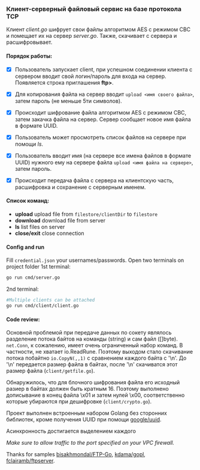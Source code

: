 ### Клиент-серверный файловый сервис на базе протокола TCP
Клиент *client.go* шифрует свои  файлы  алгоритмом AES с режимом CBC и помещает их на сервер *server.go*. Также, скачивает с сервера и расшифровывает.

#### Порядок работы:
- [x] Пользователь запускает client, при успешном соединении клиента с сервером вводит свой логин/пароль для входа на сервер. Появляется строка приглашения **ftp>**.
- [x] Для копирования файла на сервер вводит `upload <имя своего файла>`, затем пароль (не меньше 5ти символов).
- [x] Происходит шифрование файла алгоритмом AES с режимом CBC, затем закачка файла на сервер. Сервер сообщает новое имя файла в формате UUID.
- [x] Пользователь может просмотреть список файлов на сервере при помощи *ls*.
- [x] Пользователь вводит имя (на сервере все имена файлов в формате UUID) нужного ему на сервере файла `upload <имя файла на сервере>`, затем пароль.
- [x] Происходит передача файла с сервера на клиентскую часть, расшифровка и сохранение с серверным именем. 


#### Список команд:
- **upload** upload file from `filestore/clientDir` to `filestore`
- **download** download file from server
- **ls** list files on server
-  **close/exit** close connection


#### Config and run
Fill `credential.json` your usernames/passwords.
Open two terminals on project folder
1st terminal:
```bash
go run cmd/server.go
```
2nd terminal:
```bash
#Multiple clients can be attached 
go run cmd/client/client.go
```
#### Code review:
Основной проблемой при передаче данных по сокету являлось разделение потока байтов на команды (string) и сам файл ([]byte). `net.Conn`, к сожалению, имеет очень ограниченный набор команд. В частности, не хватает io.ReadRune. Поэтому выходом стало скачивание потока побайтно `io.CopyN(,,1)` с сравнением каждого байта с '\n'. До '\n' передается размер файла в байтах, после '\n' скачиватся этот размер файла (`client/getfile.go`).

Обнаружилось, что для блочного шифрования файла его исходный разиер в байтах должен быть кратным 16. Поэтому выполнено дописывание в конец файла \x01 и затем нулей \x00, соответственно которые убираются при дешифровке (`client/crypto.go`).

Проект выполнен встроенным набором Golang без сторонних библиотек, кроме получения UUID при помощи [google/uuid](github.com/google/uuid).

Асинхронность достигается выделением каждого



*Make sure to allow traffic to the port specified on your VPC firewall.*

Thanks for samples [bisakhmondal/FTP-Go](https://github.com/bisakhmondal/FTP-Go), [kdama/gopl](https://github.com/kdama/gopl/tree/master/ch08/ex02), [fclairamb/ftpserver](https://github.com/fclairamb/ftpserver).
